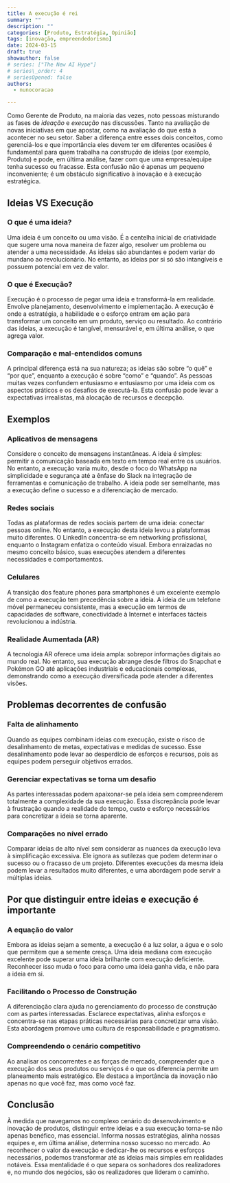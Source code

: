 ```yaml
---
title: A execução é rei
summary: ""
description: ""
categories: [Produto, Estratégia, Opinião]
tags: [inovação, empreendedorismo]
date: 2024-03-15
draft: true
showauthor: false
# series: ["The New AI Hype"]
# series\_order: 4
# seriesOpened: false
authors:
  - nunocoracao

---
```

Como Gerente de Produto, na maioria das vezes, noto pessoas misturando as fases de *ideação* e _execução_ nas discussões. Tanto na avaliação de novas iniciativas em que apostar, como na avaliação do que está a acontecer no seu setor. Saber a diferença entre esses dois conceitos, como gerenciá-los e que importância eles devem ter em diferentes ocasiões é fundamental para quem trabalha na _construção_ de ideias (por exemplo, Produto) e pode, em última análise, fazer com que uma empresa/equipe tenha sucesso ou fracasse. Esta confusão não é apenas um pequeno inconveniente; é um obstáculo significativo à inovação e à execução estratégica.

## Ideias VS Execução
### O que é uma ideia?
Uma ideia é um conceito ou uma visão. É a centelha inicial de criatividade que sugere uma nova maneira de fazer algo, resolver um problema ou atender a uma necessidade. As ideias são abundantes e podem variar do mundano ao revolucionário. No entanto, as ideias por si só são intangíveis e possuem potencial em vez de valor.

### O que é Execução?
Execução é o processo de pegar uma ideia e transformá-la em realidade. Envolve planejamento, desenvolvimento e implementação. A execução é onde a estratégia, a habilidade e o esforço entram em ação para transformar um conceito em um produto, serviço ou resultado. Ao contrário das ideias, a execução é tangível, mensurável e, em última análise, o que agrega valor.

### Comparação e mal-entendidos comuns
A principal diferença está na sua natureza; as ideias são sobre “o quê” e “por que”, enquanto a execução é sobre “como” e “quando”. As pessoas muitas vezes confundem entusiasmo e entusiasmo por uma ideia com os aspectos práticos e os desafios de executá-la. Esta confusão pode levar a expectativas irrealistas, má alocação de recursos e decepção.

## Exemplos
### Aplicativos de mensagens
Considere o conceito de mensagens instantâneas. A ideia é simples: permitir a comunicação baseada em texto em tempo real entre os usuários. No entanto, a execução varia muito, desde o foco do WhatsApp na simplicidade e segurança até a ênfase do Slack na integração de ferramentas e comunicação de trabalho. A ideia pode ser semelhante, mas a execução define o sucesso e a diferenciação de mercado.

### Redes sociais
Todas as plataformas de redes sociais partem de uma ideia: conectar pessoas online. No entanto, a execução desta ideia levou a plataformas muito diferentes. O LinkedIn concentra-se em networking profissional, enquanto o Instagram enfatiza o conteúdo visual. Embora enraizadas no mesmo conceito básico, suas execuções atendem a diferentes necessidades e comportamentos.

### Celulares
A transição dos feature phones para smartphones é um excelente exemplo de como a execução tem precedência sobre a ideia. A ideia de um telefone móvel permaneceu consistente, mas a execução em termos de capacidades de software, conectividade à Internet e interfaces tácteis revolucionou a indústria.

### Realidade Aumentada (AR)
A tecnologia AR oferece uma ideia ampla: sobrepor informações digitais ao mundo real. No entanto, sua execução abrange desde filtros do Snapchat e Pokémon GO até aplicações industriais e educacionais complexas, demonstrando como a execução diversificada pode atender a diferentes visões.

## Problemas decorrentes de confusão
### Falta de alinhamento
Quando as equipes combinam ideias com execução, existe o risco de desalinhamento de metas, expectativas e medidas de sucesso. Esse desalinhamento pode levar ao desperdício de esforços e recursos, pois as equipes podem perseguir objetivos errados.

### Gerenciar expectativas se torna um desafio
As partes interessadas podem apaixonar-se pela ideia sem compreenderem totalmente a complexidade da sua execução. Essa discrepância pode levar à frustração quando a realidade do tempo, custo e esforço necessários para concretizar a ideia se torna aparente.

### Comparações no nível errado
Comparar ideias de alto nível sem considerar as nuances da execução leva à simplificação excessiva. Ele ignora as sutilezas que podem determinar o sucesso ou o fracasso de um projeto. Diferentes execuções da mesma ideia podem levar a resultados muito diferentes, e uma abordagem pode servir a múltiplas ideias.

## Por que distinguir entre ideias e execução é importante
### A equação do valor
Embora as ideias sejam a semente, a execução é a luz solar, a água e o solo que permitem que a semente cresça. Uma ideia mediana com execução excelente pode superar uma ideia brilhante com execução deficiente. Reconhecer isso muda o foco para como uma ideia ganha vida, e não para a ideia em si.

### Facilitando o Processo de Construção
A diferenciação clara ajuda no gerenciamento do processo de construção com as partes interessadas. Esclarece expectativas, alinha esforços e concentra-se nas etapas práticas necessárias para concretizar uma visão. Esta abordagem promove uma cultura de responsabilidade e pragmatismo.

### Compreendendo o cenário competitivo
Ao analisar os concorrentes e as forças de mercado, compreender que a execução dos seus produtos ou serviços é o que os diferencia permite um planeamento mais estratégico. Ele destaca a importância da inovação não apenas no que você faz, mas como você faz.

## Conclusão
À medida que navegamos no complexo cenário do desenvolvimento e inovação de produtos, distinguir entre ideias e a sua execução torna-se não apenas benéfico, mas essencial. Informa nossas estratégias, alinha nossas equipes e, em última análise, determina nosso sucesso no mercado. Ao reconhecer o valor da execução e dedicar-lhe os recursos e esforços necessários, podemos transformar até as ideias mais simples em realidades notáveis. Essa mentalidade é o que separa os sonhadores dos realizadores e, no mundo dos negócios, são os realizadores que lideram o caminho.